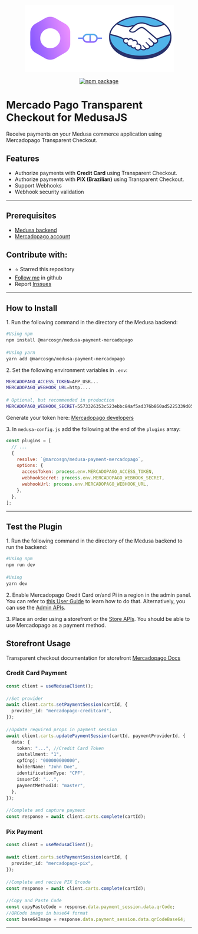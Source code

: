 <p align="center">
  <img src="https://github.com/marcosgomesneto/marcosgomesneto/blob/main/images/mercadopago-medusajs.png?raw=true"/>
</p>

<p align="center">
  <a href="https://www.npmjs.com/package/@marcosgn/medusa-payment-mercadopago"><img src="https://badgen.net/npm/v/@marcosgn/medusa-payment-mercadopago" alt="npm package"></a>
</p>

# Mercado Pago Transparent Checkout for MedusaJS

Receive payments on your Medusa commerce application using Mercadopago Transparent Checkout.

## Features

- Authorize payments with **Credit Card** using Transparent Checkout.
- Authorize payments with **PIX (Brazilian)** using Transparent Checkout.
- Support Webhooks
- Webhook security validation

---

## Prerequisites

- [Medusa backend](https://docs.medusajs.com/development/backend/install)
- [Mercadopago account](https://mercadopago.com/)

## Contribute with:

- ⭐ Starred this repository
- [Follow me](https://github.com/marcosgomesneto) in github
- Report [Inssues](https://github.com/marcosgomesneto/medusa-payment-mercadopago/issues)

---

## How to Install

1\. Run the following command in the directory of the Medusa backend:

```bash
#Using npm
npm install @marcosgn/medusa-payment-mercadopago

#Using yarn
yarn add @marcosgn/medusa-payment-mercadopago
```

2\. Set the following environment variables in `.env`:

```bash
MERCADOPAGO_ACCESS_TOKEN=APP_USR...
MERCADOPAGO_WEBHOOK_URL=http....

# Optional, but recommended in production
MERCADOPAGO_WEBHOOK_SECRET=5573326353c523ebbc84af5ad376b860ad5225339d05535c804974b2393d0f30
```

Generate your token here: [Mercadopago developers](https://www.mercadopago.com.br/developers/panel/app)

3\. In `medusa-config.js` add the following at the end of the `plugins` array:

```js
const plugins = [
  // ...
  {
    resolve: `@marcosgn/medusa-payment-mercadopago`,
    options: {
      accessToken: process.env.MERCADOPAGO_ACCESS_TOKEN,
      webhookSecret: process.env.MERCADOPAGO_WEBHOOK_SECRET,
      webhookUrl: process.env.MERCADOPAGO_WEBHOOK_URL,
    },
  },
];
```

---

## Test the Plugin

1\. Run the following command in the directory of the Medusa backend to run the backend:

```bash
#Using npm
npm run dev

#Using
yarn dev
```

2\. Enable Mercadopago Credit Card or/and Pi in a region in the admin panel. You can refer to [this User Guide](https://docs.medusajs.com/user-guide/regions/providers) to learn how to do that. Alternatively, you can use the [Admin APIs](https://docs.medusajs.com/api/admin#tag/Region/operation/PostRegionsRegion).

3\. Place an order using a storefront or the [Store APIs](https://docs.medusajs.com/api/store). You should be able to use Mercadopago as a payment method.

## Storefront Usage

Transparent checkout documentation for storefront [Mercadopago Docs](https://www.mercadopago.com.br/developers/pt/docs/checkout-api/landing)

### Credit Card Payment

```typescript
const client = useMedusaClient();

//Set provider
await client.carts.setPaymentSession(cartId, {
  provider_id: "mercadopago-creditcard",
});

//Update required props in payment session
await client.carts.updatePaymentSession(cartId, paymentProviderId, {
  data: {
    token: "...", //Credit Card Token
    installment: "1",
    cpfCnpj: "000000000000",
    holderName: "John Doe",
    identificationType: "CPF",
    issuerId: "...",
    paymentMethodId: "master",
  },
});

//Complete and capture payment
const response = await client.carts.complete(cartId);
```

### Pix Payment

```typescript
const client = useMedusaClient();

await client.carts.setPaymentSession(cartId, {
  provider_id: "mercadopago-pix",
});

//Complete and recive PIX Qrcode
const response = await client.carts.complete(cartId);

//Copy and Paste Code
const copyPasteCode = response.data.payment_session.data.qrCode;
//QRCode image in base64 format
const base64Image = response.data.payment_session.data.qrCodeBase64;
```

---
